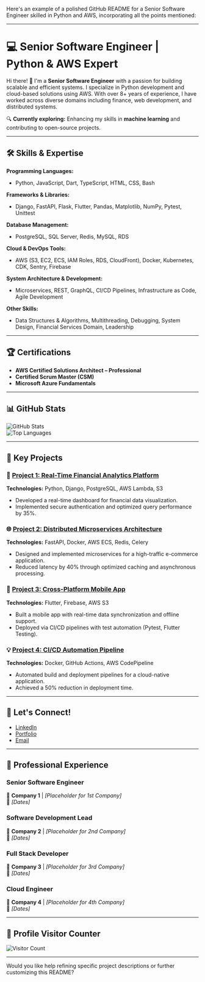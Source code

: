 Here's an example of a polished GitHub README for a Senior Software Engineer skilled in Python and AWS, incorporating all the points mentioned:  

---

# 💻 Senior Software Engineer | Python & AWS Expert  

Hi there! 👋 I'm a **Senior Software Engineer** with a passion for building scalable and efficient systems. I specialize in Python development and cloud-based solutions using AWS. With over 8+ years of experience, I have worked across diverse domains including finance, web development, and distributed systems.  

🔍 **Currently exploring:** Enhancing my skills in **machine learning** and contributing to open-source projects.  

---

## 🛠️ **Skills & Expertise**  

**Programming Languages:**  
- Python, JavaScript, Dart, TypeScript, HTML, CSS, Bash  

**Frameworks & Libraries:**  
- Django, FastAPI, Flask, Flutter, Pandas, Matplotlib, NumPy, Pytest, Unittest  

**Database Management:**  
- PostgreSQL, SQL Server, Redis, MySQL, RDS  

**Cloud & DevOps Tools:**  
- AWS (S3, EC2, ECS, IAM Roles, RDS, CloudFront), Docker, Kubernetes, CDK, Sentry, Firebase  

**System Architecture & Development:**  
- Microservices, REST, GraphQL, CI/CD Pipelines, Infrastructure as Code, Agile Development  

**Other Skills:**  
- Data Structures & Algorithms, Multithreading, Debugging, System Design, Financial Services Domain, Leadership  

---

## 🏆 **Certifications**  
- **AWS Certified Solutions Architect – Professional**  
- **Certified Scrum Master (CSM)**  
- **Microsoft Azure Fundamentals**  

---

## 📊 **GitHub Stats**  

![GitHub Stats](https://github-readme-stats.vercel.app/api?username=your-username&show_icons=true&theme=dark)  
![Top Languages](https://github-readme-stats.vercel.app/api/top-langs/?username=your-username&layout=compact&theme=dark)  

---

## 🌟 **Key Projects**  

### 🚀 **[Project 1: Real-Time Financial Analytics Platform](#)**  
**Technologies:** Python, Django, PostgreSQL, AWS Lambda, S3  
- Developed a real-time dashboard for financial data visualization.  
- Implemented secure authentication and optimized query performance by 35%.  

### 🌐 **[Project 2: Distributed Microservices Architecture](#)**  
**Technologies:** FastAPI, Docker, AWS ECS, Redis, Celery  
- Designed and implemented microservices for a high-traffic e-commerce application.  
- Reduced latency by 40% through optimized caching and asynchronous processing.  

### 📱 **[Project 3: Cross-Platform Mobile App](#)**  
**Technologies:** Flutter, Firebase, AWS S3  
- Built a mobile app with real-time data synchronization and offline support.  
- Deployed via CI/CD pipelines with test automation (Pytest, Flutter Testing).  

### 💡 **[Project 4: CI/CD Automation Pipeline](#)**  
**Technologies:** Docker, GitHub Actions, AWS CodePipeline  
- Automated build and deployment pipelines for a cloud-native application.  
- Achieved a 50% reduction in deployment time.  

---

## 🔗 **Let's Connect!**  

- [LinkedIn](https://www.linkedin.com/in/your-profile/)  
- [Portfolio](https://your-portfolio.com)  
- [Email](mailto:your-email@example.com)  

---

## 📂 **Professional Experience**  

### **Senior Software Engineer**  
🏢 **Company 1** | *[Placeholder for 1st Company]*  
📅 *[Dates]*  

### **Software Development Lead**  
🏢 **Company 2** | *[Placeholder for 2nd Company]*  
📅 *[Dates]*  

### **Full Stack Developer**  
🏢 **Company 3** | *[Placeholder for 3rd Company]*  
📅 *[Dates]*  

### **Cloud Engineer**  
🏢 **Company 4** | *[Placeholder for 4th Company]*  
📅 *[Dates]*  

---

## 👀 **Profile Visitor Counter**  

![Visitor Count](https://visitor-badge.glitch.me/badge?page_id=your-username)  

---

Would you like help refining specific project descriptions or further customizing this README?
